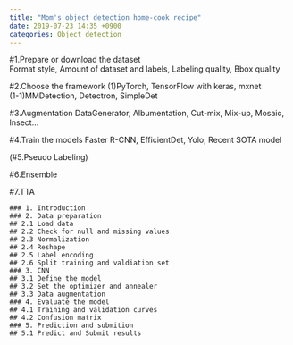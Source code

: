 ```yaml
---
title: "Mom's object detection home-cook recipe"
date: 2019-07-23 14:35 +0900
categories: Object_detection
---
```


#1.Prepare or download the dataset    
Format style, Amount of dataset and labels, Labeling quality, Bbox quality    

#2.Choose the framework
(1)PyTorch, TensorFlow with keras, mxnet    
(1-1)MMDetection, Detectron, SimpleDet    

#3.Augmentation
DataGenerator, Albumentation, Cut-mix, Mix-up, Mosaic, Insect...    

#4.Train the models
Faster R-CNN, EfficientDet, Yolo, Recent SOTA model    

(#5.Pseudo Labeling)

#6.Ensemble

#7.TTA


```
### 1. Introduction
### 2. Data preparation
## 2.1 Load data
## 2.2 Check for null and missing values
## 2.3 Normalization
## 2.4 Reshape
## 2.5 Label encoding
## 2.6 Split training and valdiation set
### 3. CNN
## 3.1 Define the model
## 3.2 Set the optimizer and annealer
## 3.3 Data augmentation
### 4. Evaluate the model
## 4.1 Training and validation curves
## 4.2 Confusion matrix
### 5. Prediction and submition
## 5.1 Predict and Submit results
```
